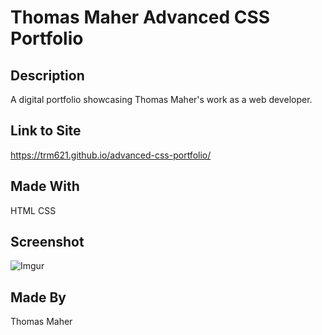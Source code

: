 # Thomas Maher Advanced CSS Portfolio

## Description
A digital portfolio showcasing Thomas Maher's work as a web developer.

## Link to Site
https://trm621.github.io/advanced-css-portfolio/

## Made With
HTML
CSS

## Screenshot
![Imgur](https://imgur.com/Z8fn4ss)

## Made By
Thomas Maher